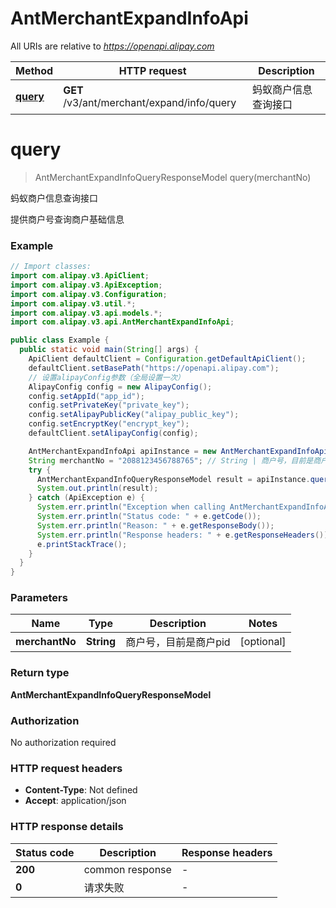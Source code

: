 # AntMerchantExpandInfoApi

All URIs are relative to *https://openapi.alipay.com*

| Method | HTTP request | Description |
|------------- | ------------- | -------------|
| [**query**](AntMerchantExpandInfoApi.md#query) | **GET** /v3/ant/merchant/expand/info/query | 蚂蚁商户信息查询接口 |


<a name="query"></a>
# **query**
> AntMerchantExpandInfoQueryResponseModel query(merchantNo)

蚂蚁商户信息查询接口

提供商户号查询商户基础信息

### Example
```java
// Import classes:
import com.alipay.v3.ApiClient;
import com.alipay.v3.ApiException;
import com.alipay.v3.Configuration;
import com.alipay.v3.util.*;
import com.alipay.v3.api.models.*;
import com.alipay.v3.api.AntMerchantExpandInfoApi;

public class Example {
  public static void main(String[] args) {
    ApiClient defaultClient = Configuration.getDefaultApiClient();
    defaultClient.setBasePath("https://openapi.alipay.com");
    // 设置alipayConfig参数（全局设置一次）
    AlipayConfig config = new AlipayConfig();
    config.setAppId("app_id");
    config.setPrivateKey("private_key");
    config.setAlipayPublicKey("alipay_public_key");
    config.setEncryptKey("encrypt_key");
    defaultClient.setAlipayConfig(config);

    AntMerchantExpandInfoApi apiInstance = new AntMerchantExpandInfoApi(defaultClient);
    String merchantNo = "2088123456788765"; // String | 商户号，目前是商户pid
    try {
      AntMerchantExpandInfoQueryResponseModel result = apiInstance.query(merchantNo);
      System.out.println(result);
    } catch (ApiException e) {
      System.err.println("Exception when calling AntMerchantExpandInfoApi#query");
      System.err.println("Status code: " + e.getCode());
      System.err.println("Reason: " + e.getResponseBody());
      System.err.println("Response headers: " + e.getResponseHeaders());
      e.printStackTrace();
    }
  }
}
```

### Parameters

| Name | Type | Description  | Notes |
|------------- | ------------- | ------------- | -------------|
| **merchantNo** | **String**| 商户号，目前是商户pid | [optional] |

### Return type

**AntMerchantExpandInfoQueryResponseModel**

### Authorization

No authorization required

### HTTP request headers

 - **Content-Type**: Not defined
 - **Accept**: application/json

### HTTP response details
| Status code | Description | Response headers |
|-------------|-------------|------------------|
| **200** | common response |  -  |
| **0** | 请求失败 |  -  |

